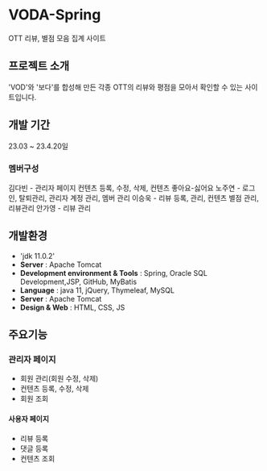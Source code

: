 # VODA-Spring
OTT 리뷰, 별점 모음 집계 사이트

## 프로젝트 소개
'VOD'와 '보다'를 합성해 만든 각종 OTT의 리뷰와 평점을 모아서 확인할 수 있는 사이트입니다.

## 개발 기간
23.03 ~ 23.4.20일

### 멤버구성
김다빈 - 관리자 페이지 컨텐츠 등록, 수정, 삭제, 컨텐츠 좋아요-싫어요
노주연 - 로그인, 탈퇴관리, 관리자 계정 관리, 멤버 관리
이승욱 - 리뷰 등록, 관리, 컨텐츠 별점 관리, 리뷰관리
안가영 - 리뷰 관리

## 개발환경
- 'jdk 11.0.2'
- **Server** : Apache Tomcat
- **Development environment & Tools** : Spring, Oracle SQL Development,JSP, GitHub, MyBatis
- **Language** :  java 11, jQuery, Thymeleaf, MySQL
- **Server** : Apache Tomcat
- **Design & Web** : HTML, CSS, JS

## 주요기능
### 관리자 페이지
- 회원 관리(회원 수정, 삭제)
- 컨텐츠 등록, 수정, 삭제
- 회원 조회

#### 사용자 페이지
- 리뷰 등록
- 댓글 등록
- 컨텐츠 조회
